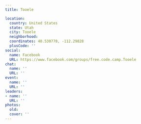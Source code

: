 ```yaml
---
title: Tooele

location:
  country: United States
  state: Utah
  city: Tooele
  neighborhood: 
  coordinates: 40.530778, -112.29828
  plusCode: ''
social:
  name: Facebook
  URL: https://www.facebook.com/groups/free.code.camp.Tooele
chat:
  name: ''
  URL: ''
event:
  name: ''
  URL: ''
leaders:
- name: ''
  URL: ''
photos:
  old: 
  cover: ''
---
```

